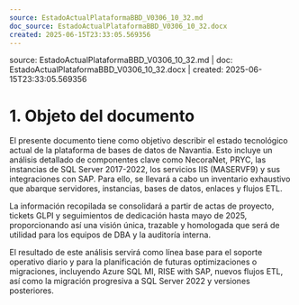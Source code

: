 ```yaml
---
source: EstadoActualPlataformaBBD_V0306_10_32.md
doc_source: EstadoActualPlataformaBBD_V0306_10_32.docx
created: 2025-06-15T23:33:05.569356
---
```

<div class="fragment-meta">source: EstadoActualPlataformaBBD_V0306_10_32.md | doc: EstadoActualPlataformaBBD_V0306_10_32.docx | created: 2025-06-15T23:33:05.569356</div>

# 1. Objeto del documento 

El presente documento tiene como objetivo describir el estado
tecnológico actual de la plataforma de bases de datos de Navantia. Esto
incluye un análisis detallado de componentes clave como NecoraNet, PRYC,
las instancias de SQL Server 2017-2022, los servicios IIS (MASERVF9) y
sus integraciones con SAP. Para ello, se llevará a cabo un inventario
exhaustivo que abarque servidores, instancias, bases de datos, enlaces y
flujos ETL.

La información recopilada se consolidará a partir de actas de proyecto,
tickets GLPI y seguimientos de dedicación hasta mayo de 2025,
proporcionando así una visión única, trazable y homologada que será de
utilidad para los equipos de DBA y la auditoría interna.

El resultado de este análisis servirá como línea base para el soporte
operativo diario y para la planificación de futuras optimizaciones o
migraciones, incluyendo Azure SQL MI, RISE with SAP, nuevos flujos ETL,
así como la migración progresiva a SQL Server 2022 y versiones
posteriores.

